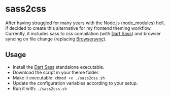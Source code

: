 # sass2css
After having struggled for many years with the Node.js (node_modules) hell, if decided to create this alternative for my frontend theming workflow.
Currently, it includes sass to css compilation (with [Dart Sass](https://github.com/sass/dart-sass)) and browser syncing on file change (replacing [Browsersync](https://www.browsersync.io)).

## Usage
* Install the [Dart Sass](https://github.com/sass/dart-sass) standalone executable.
* Download the script in your theme folder.
* Make it executable: `chmod +x ./sass2css.sh`
* Update the configuration variables according to your setup.
* Run it with: `./sass2css.sh`
